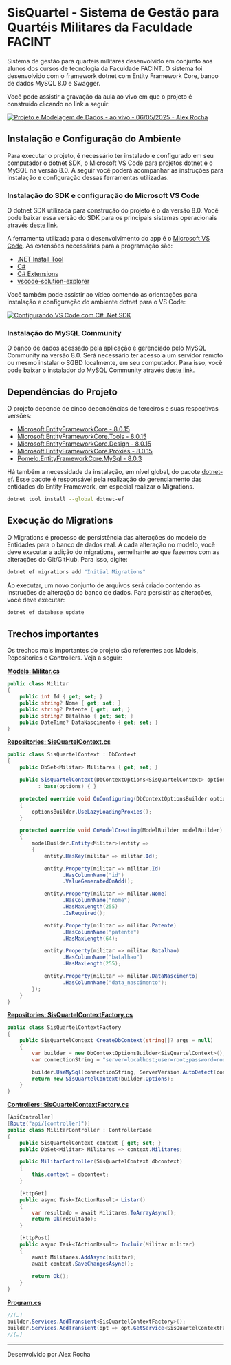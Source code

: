 # SisQuartel - Sistema de Gestão para Quartéis Militares da Faculdade FACINT

Sistema de gestão para quarteis militares desenvolvido em conjunto aos alunos dos cursos de tecnologia da Faculdade FACINT. O sistema foi desenvolvido com o framework dotnet com Entity Framework Core, banco de dados MySQL 8.0 e Swagger.

Você pode assistir a gravação da aula ao vivo em que o projeto é construído clicando no link a seguir:

[![Projeto e Modelagem de Dados - ao vivo - 06/05/2025 - Alex Rocha](https://img.youtube.com/vi/GqWcfdYWXA8/0.jpg)](https://www.youtube.com/watch?v=GqWcfdYWXA8)

## Instalação e Configuração do Ambiente

Para executar o projeto, é necessário ter instalado e configurado em seu computador o dotnet SDK, o Microsoft VS Code para projetos dotnet e o MySQL na versão 8.0. A seguir você poderá acompanhar as instruções para instalação e configuração dessas ferramentas utilizadas.

### Instalação do SDK e configuração do Microsoft VS Code

O dotnet SDK utilizada para construção do projeto é o da versão 8.0. Você pode baixar essa versão do SDK para os principais sistemas operacionais através [deste link](https://dotnet.microsoft.com/en-us/download/dotnet/8.0).

A ferramenta utilizada para o desenvolvimento do app é o [Microsoft VS Code](https://code.visualstudio.com/Download). As extensões necessárias para a programação são:

- [.NET Install Tool](https://marketplace.visualstudio.com/items/?itemName=ms-dotnettools.vscode-dotnet-runtime)
- [C#](https://marketplace.visualstudio.com/items/?itemName=ms-dotnettools.csharp)
- [C# Extensions](https://marketplace.visualstudio.com/items/?itemName=kreativ-software.csharpextensions)
- [vscode-solution-explorer](https://marketplace.visualstudio.com/items/?itemName=fernandoescolar.vscode-solution-explorer)
 
Você também pode assistir ao vídeo contendo as orientações para instalação e configuração do ambiente dotnet para o VS Code:

[![Configurando VS Code com C# .Net SDK](https://img.youtube.com/vi/YEtisxQugew/0.jpg)](https://www.youtube.com/watch?v=YEtisxQugew)


### Instalação do MySQL Community

O banco de dados acessado pela aplicação é gerenciado pelo MySQL Community na versão 8.0. Será necessário ter acesso a um servidor remoto ou mesmo instalar o SGBD localmente, em seu computador. Para isso, você pode baixar o instalador do MySQL Community através [deste link](https://dev.mysql.com/downloads/).

## Dependências do Projeto

O projeto depende de cinco dependências de terceiros e suas respectivas versões:

- [Microsoft.EntityFrameworkCore - 8.0.15](https://www.nuget.org/packages/Microsoft.EntityFrameworkCore/8.0.15)
- [Microsoft.EntityFrameworkCore.Tools - 8.0.15](https://www.nuget.org/packages/Microsoft.EntityFrameworkCore.Tools/8.0.15)
- [Microsoft.EntityFrameworkCore.Design - 8.0.15](https://www.nuget.org/packages/Microsoft.EntityFrameworkCore.Design/8.0.15)
- [Microsoft.EntityFrameworkCore.Proxies - 8.0.15](https://www.nuget.org/packages/Microsoft.EntityFrameworkCore.Proxies/8.0.15)
- [Pomelo.EntityFrameworkCore.MySql - 8.0.3](https://www.nuget.org/packages/Pomelo.EntityFrameworkCore.MySql/8.0.3)

Há também a necessidade da instalação, em nível global, do pacote [dotnet-ef](https://www.nuget.org/packages/dotnet-ef). Esse pacote é responsável pela realização do gerenciamento das entidades do Entity Framework, em especial realizar o Migrations.

```sh
dotnet tool install --global dotnet-ef
```

## Execução do Migrations

O Migrations é processo de persistência das alterações do modelo de Entidades para o banco de dados real. A cada alteração no modelo, você deve executar a adição do migrations, semelhante ao que fazemos com as alterações do Git/GitHub. Para isso, digite:

```sh
dotnet ef migrations add "Initial Migrations"
```

Ao executar, um novo conjunto de arquivos será criado contendo as instruções de alteração do banco de dados. Para persistir as alterações, você deve executar:

```sh
dotnet ef database update
```

## Trechos importantes

Os trechos mais importantes do projeto são referentes aos Models, Repositories e Controllers. Veja a seguir:

[**Models: Militar.cs**](./dotnet/SisQuartel.Api/Models/Militar.cs)

```csharp
public class Militar
{
    public int Id { get; set; }
    public string? Nome { get; set; }
    public string? Patente { get; set; }
    public string? Batalhao { get; set; }
    public DateTime? DataNascimento { get; set; }
}
```

[**Repositories: SisQuartelContext.cs**](./dotnet/SisQuartel.Api/Repositories/SisQuartelContext.cs)

```csharp
public class SisQuartelContext : DbContext
{
    public DbSet<Militar> Militares { get; set; }

    public SisQuartelContext(DbContextOptions<SisQuartelContext> options)
          : base(options) { }

    protected override void OnConfiguring(DbContextOptionsBuilder optionsBuilder)
    {
        optionsBuilder.UseLazyLoadingProxies();
    }

    protected override void OnModelCreating(ModelBuilder modelBuilder)
    {
        modelBuilder.Entity<Militar>(entity =>
        {
            entity.HasKey(militar => militar.Id);

            entity.Property(militar => militar.Id)
                  .HasColumnName("id")
                  .ValueGeneratedOnAdd();

            entity.Property(militar => militar.Nome)
                  .HasColumnName("nome")
                  .HasMaxLength(255)
                  .IsRequired();

            entity.Property(militar => militar.Patente)
                  .HasColumnName("patente")
                  .HasMaxLength(64);

            entity.Property(militar => militar.Batalhao)
                  .HasColumnName("batalhao")
                  .HasMaxLength(255);

            entity.Property(militar => militar.DataNascimento)
                  .HasColumnName("data_nascimento");
        });
    }
}
```

[**Repositories: SisQuartelContextFactory.cs**](./dotnet/SisQuartel.Api/Repositories/SisQuartelContextFactory.cs)

```csharp
public class SisQuartelContextFactory
{
    public SisQuartelContext CreateDbContext(string[]? args = null)
    {
        var builder = new DbContextOptionsBuilder<SisQuartelContext>();
        var connectionString = "server=localhost;user=root;password=root;database=sisquartel;";

        builder.UseMySql(connectionString, ServerVersion.AutoDetect(connectionString));
        return new SisQuartelContext(builder.Options);
    }
}
```

[**Controllers: SisQuartelContextFactory.cs**](./dotnet/SisQuartel.Api/Repositories/SisQuartelContextFactory.cs)

```csharp
[ApiController]
[Route("api/[controller]")]
public class MilitarController : ControllerBase
{
    public SisQuartelContext context { get; set; }
    public DbSet<Militar> Militares => context.Militares;

    public MilitarController(SisQuartelContext dbcontext)
    {
        this.context = dbcontext;
    }

    [HttpGet]
    public async Task<IActionResult> Listar()
    {
        var resultado = await Militares.ToArrayAsync();
        return Ok(resultado);
    }

    [HttpPost]
    public async Task<IActionResult> Incluir(Militar militar)
    {
        await Militares.AddAsync(militar);
        await context.SaveChangesAsync();
        
        return Ok();
    }
}
```

[**Program.cs**](./dotnet/SisQuartel.Api/Program.cs)

```csharp
//[…]
builder.Services.AddTransient<SisQuartelContextFactory>();
builder.Services.AddTransient(opt => opt.GetService<SisQuartelContextFactory>()!.CreateDbContext());
//[…]
```

---
Desenvolvido por Alex Rocha